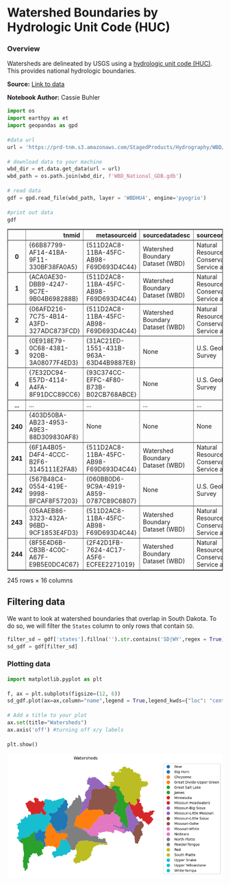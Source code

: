 # Watershed Boundaries by Hydrologic Unit Code (HUC)

### Overview
Watersheds are delineated by USGS using a [hydrologic unit code (HUC)](https://nas.er.usgs.gov/hucs.aspx). This provides national hydrologic boundaries. 

**Source:** [<u>Link to data</u>](https://prd-tnm.s3.amazonaws.com/index.html?prefix=StagedProducts/Hydrography/WBD/National/GDB/)

**Notebook Author:** Cassie Buhler



```python
import os
import earthpy as et
import geopandas as gpd

#data url 
url = 'https://prd-tnm.s3.amazonaws.com/StagedProducts/Hydrography/WBD/National/GDB/WBD_National_GDB.zip'

# download data to your machine 
wbd_dir = et.data.get_data(url = url)
wbd_path = os.path.join(wbd_dir, f'WBD_National_GDB.gdb')

# read data
gdf = gpd.read_file(wbd_path, layer = 'WBDHU4', engine='pyogrio')

#print out data 
gdf 
```




<div>
<style scoped>
    .dataframe tbody tr th:only-of-type {
        vertical-align: middle;
    }

    .dataframe tbody tr th {
        vertical-align: top;
    }

    .dataframe thead th {
        text-align: right;
    }
</style>
<table border="1" class="dataframe">
  <thead>
    <tr style="text-align: right;">
      <th></th>
      <th>tnmid</th>
      <th>metasourceid</th>
      <th>sourcedatadesc</th>
      <th>sourceoriginator</th>
      <th>sourcefeatureid</th>
      <th>loaddate</th>
      <th>referencegnis_ids</th>
      <th>areaacres</th>
      <th>areasqkm</th>
      <th>states</th>
      <th>huc4</th>
      <th>name</th>
      <th>globalid</th>
      <th>shape_Length</th>
      <th>shape_Area</th>
      <th>geometry</th>
    </tr>
  </thead>
  <tbody>
    <tr>
      <th>0</th>
      <td>{66B87799-AF14-41BA-9F11-330BF38FA0A5}</td>
      <td>{511D2AC8-11BA-45FC-AB98-F69D693D4C44}</td>
      <td>Watershed Boundary Dataset (WBD)</td>
      <td>Natural Resources and Conservation Service and...</td>
      <td>None</td>
      <td>2024-08-16 11:24:24+00:00</td>
      <td>1384150</td>
      <td>13203421.45</td>
      <td>53432.40</td>
      <td>NM,TX</td>
      <td>1307</td>
      <td>Lower Pecos</td>
      <td>{A41C097B-67A1-416D-9C4B-5C79419D50F8}</td>
      <td>16.748899</td>
      <td>5.057862</td>
      <td>MULTIPOLYGON (((-103.84649 33.01354, -103.8452...</td>
    </tr>
    <tr>
      <th>1</th>
      <td>{ACA0AE30-DBB9-4247-9C7E-9B04B698288B}</td>
      <td>{511D2AC8-11BA-45FC-AB98-F69D693D4C44}</td>
      <td>Watershed Boundary Dataset (WBD)</td>
      <td>Natural Resources and Conservation Service and...</td>
      <td>None</td>
      <td>2024-08-16 11:24:24+00:00</td>
      <td>1385432</td>
      <td>3372434.63</td>
      <td>13647.77</td>
      <td>MX,TX</td>
      <td>1309</td>
      <td>Lower Rio Grande</td>
      <td>{55FE0BC7-43F3-4227-A5EE-AC0F20828622}</td>
      <td>10.835984</td>
      <td>1.232534</td>
      <td>MULTIPOLYGON (((-98.80212 26.95795, -98.79537 ...</td>
    </tr>
    <tr>
      <th>2</th>
      <td>{06AFD216-7C75-4B14-A3FD-327ADC873FCD}</td>
      <td>{511D2AC8-11BA-45FC-AB98-F69D693D4C44}</td>
      <td>Watershed Boundary Dataset (WBD)</td>
      <td>Natural Resources and Conservation Service and...</td>
      <td>None</td>
      <td>2024-08-16 11:24:24+00:00</td>
      <td>1378770</td>
      <td>18423392.00</td>
      <td>74556.89</td>
      <td>TX</td>
      <td>1211</td>
      <td>Nueces-Southwestern Texas Coastal</td>
      <td>{16D89800-EE50-4243-A008-F42664FE5424}</td>
      <td>17.309713</td>
      <td>6.844815</td>
      <td>MULTIPOLYGON (((-100.40903 30.12027, -100.4080...</td>
    </tr>
    <tr>
      <th>3</th>
      <td>{0E918E79-0C68-4381-920B-3A08077F4ED3}</td>
      <td>{31AC21ED-1551-431B-963A-63D44B9887E8}</td>
      <td>None</td>
      <td>U.S. Geological Survey</td>
      <td>None</td>
      <td>2022-01-02 20:20:35+00:00</td>
      <td>None</td>
      <td>8472484.56</td>
      <td>34286.96</td>
      <td>CA</td>
      <td>1806</td>
      <td>Central California Coastal</td>
      <td>{359702D5-6061-47D0-B9DC-B477921BFA5E}</td>
      <td>16.125924</td>
      <td>3.410020</td>
      <td>MULTIPOLYGON (((-122.11788 37.25462, -122.1175...</td>
    </tr>
    <tr>
      <th>4</th>
      <td>{7E32DC94-E57D-4114-A4FA-8F91DCC89CC6}</td>
      <td>{93C374CC-EFFC-4F80-B73B-B02CB768ABCE}</td>
      <td>None</td>
      <td>U.S. Geological Survey</td>
      <td>None</td>
      <td>2022-01-03 14:19:40+00:00</td>
      <td>None</td>
      <td>8861368.04</td>
      <td>35860.72</td>
      <td>CA,MX</td>
      <td>1807</td>
      <td>Southern California Coastal</td>
      <td>{E7C8A802-D2FA-440B-A9BF-9B8D0D0D1BD6}</td>
      <td>18.029736</td>
      <td>3.484674</td>
      <td>MULTIPOLYGON (((-119.10906 34.82364, -119.1086...</td>
    </tr>
    <tr>
      <th>...</th>
      <td>...</td>
      <td>...</td>
      <td>...</td>
      <td>...</td>
      <td>...</td>
      <td>...</td>
      <td>...</td>
      <td>...</td>
      <td>...</td>
      <td>...</td>
      <td>...</td>
      <td>...</td>
      <td>...</td>
      <td>...</td>
      <td>...</td>
      <td>...</td>
    </tr>
    <tr>
      <th>240</th>
      <td>{403D50BA-AB23-4953-A9E3-88D309830AF8}</td>
      <td>None</td>
      <td>None</td>
      <td>None</td>
      <td>None</td>
      <td>2020-11-03 11:01:54+00:00</td>
      <td>None</td>
      <td>11534902.05</td>
      <td>46680.13</td>
      <td>DE,MD,NJ,NY,PA,VA</td>
      <td>0204</td>
      <td>Delaware-Mid Atlantic Coastal</td>
      <td>{0B0689F9-E42B-4307-ADCD-E828096CF5C2}</td>
      <td>23.613899</td>
      <td>4.939448</td>
      <td>MULTIPOLYGON (((-74.59898 42.46011, -74.59866 ...</td>
    </tr>
    <tr>
      <th>241</th>
      <td>{6F1A4B05-D4F4-4CCC-B2F6-3145111E2FA8}</td>
      <td>{511D2AC8-11BA-45FC-AB98-F69D693D4C44}</td>
      <td>Watershed Boundary Dataset (WBD)</td>
      <td>Natural Resources and Conservation Service and...</td>
      <td>None</td>
      <td>2024-08-16 11:24:24+00:00</td>
      <td>970226,977426</td>
      <td>4690028.03</td>
      <td>18979.89</td>
      <td>CT,NJ,NY,RI</td>
      <td>0203</td>
      <td>Lower Hudson-Long Island</td>
      <td>{D9A10A5D-54FE-44CC-B8E5-943E7548DE08}</td>
      <td>15.607259</td>
      <td>2.027672</td>
      <td>MULTIPOLYGON (((-73.02556 41.21327, -73.02548 ...</td>
    </tr>
    <tr>
      <th>242</th>
      <td>{567B48C4-0554-419E-9998-BFCAF8F57203}</td>
      <td>{060BB0D6-9C9A-4919-A859-0787C89C6807}</td>
      <td>None</td>
      <td>U.S. Geological Survey</td>
      <td>None</td>
      <td>2023-04-11 16:22:34+00:00</td>
      <td>None</td>
      <td>3103935.02</td>
      <td>12561.19</td>
      <td>CT,MA,NY,RI</td>
      <td>0110</td>
      <td>Connecticut Coastal</td>
      <td>{FC9F81F3-BF45-4AA7-A2F4-9750D62C0CEB}</td>
      <td>18.418394</td>
      <td>1.358411</td>
      <td>MULTIPOLYGON (((-73.02573 41.21304, -73.02548 ...</td>
    </tr>
    <tr>
      <th>243</th>
      <td>{05AAEB86-3323-432A-96BD-9CF1853E4FD3}</td>
      <td>{511D2AC8-11BA-45FC-AB98-F69D693D4C44}</td>
      <td>Watershed Boundary Dataset (WBD)</td>
      <td>Natural Resources and Conservation Service and...</td>
      <td>None</td>
      <td>2024-08-16 11:24:24+00:00</td>
      <td>366218</td>
      <td>814577.71</td>
      <td>3296.48</td>
      <td>HI</td>
      <td>2009</td>
      <td>Northwestern Hawaiian Islands</td>
      <td>{A43171BA-394F-4EAB-811F-1F5AA41905A9}</td>
      <td>5.849827</td>
      <td>0.297712</td>
      <td>MULTIPOLYGON (((-175.83911 27.99952, -175.8385...</td>
    </tr>
    <tr>
      <th>244</th>
      <td>{8F5E4D6B-CB3B-4C0C-A67F-E9B5E0DC4C67}</td>
      <td>{2F42D1FB-7624-4C17-A5F6-ECFEE2271019}</td>
      <td>Watershed Boundary Dataset (WBD)</td>
      <td>Natural Resources and Conservation Service and...</td>
      <td>None</td>
      <td>2024-10-01 13:20:54+00:00</td>
      <td>1345801</td>
      <td>6304066.54</td>
      <td>25511.67</td>
      <td>LA,TX</td>
      <td>1201</td>
      <td>Sabine</td>
      <td>{C14BC7FB-8A49-4645-9294-570F7481FC9C}</td>
      <td>16.428816</td>
      <td>2.431999</td>
      <td>MULTIPOLYGON (((-96.20544 33.31834, -96.20324 ...</td>
    </tr>
  </tbody>
</table>
<p>245 rows × 16 columns</p>
</div>



## Filtering data 
We want to look at watershed boundaries that overlap in South Dakota. To do so, we will filter the `States` column to only rows that contain `SD`.


```python
filter_sd = gdf['states'].fillna('').str.contains('SD|WY',regex = True)
sd_gdf = gdf[filter_sd]
```

### Plotting data


```python
import matplotlib.pyplot as plt

f, ax = plt.subplots(figsize=(12, 6))
sd_gdf.plot(ax=ax,column="name",legend = True,legend_kwds={"loc": "center left", "bbox_to_anchor": (1, 0.5)})

# Add a title to your plot
ax.set(title="Watersheds")
ax.axis('off') #turning off x/y labels 

plt.show()
```


    
![png](watershed_boundaries_files/watershed_boundaries_5_0.png)
    

